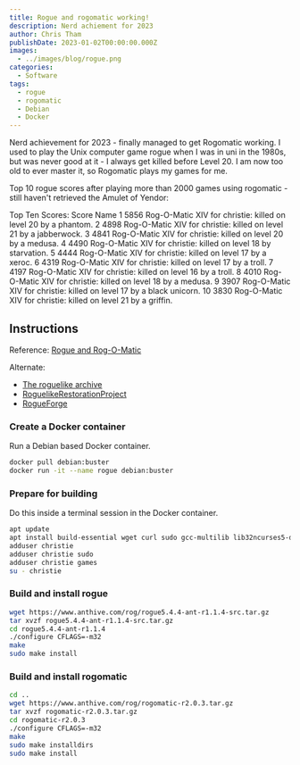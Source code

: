 ```yaml
---
title: Rogue and rogomatic working!
description: Nerd achiement for 2023
author: Chris Tham
publishDate: 2023-01-02T00:00:00.000Z
images:
  - ../images/blog/rogue.png
categories:
  - Software
tags:
  - rogue
  - rogomatic
  - Debian
  - Docker
---
```


Nerd achievement for 2023 - finally managed to get Rogomatic working. I used to play the Unix computer game rogue when I was in uni in the 1980s, but was never good at it - I always get killed before Level 20. I am now too old to ever master it, so Rogomatic plays my games for me.

Top 10 rogue scores after playing more than 2000 games using rogomatic - still haven't retrieved the Amulet of Yendor:

Top Ten Scores:
Score Name
1 5856 Rog-O-Matic XIV for christie: killed on level 20 by a phantom.
2 4898 Rog-O-Matic XIV for christie: killed on level 21 by a jabberwock.
3 4841 Rog-O-Matic XIV for christie: killed on level 20 by a medusa.
4 4490 Rog-O-Matic XIV for christie: killed on level 18 by starvation.
5 4444 Rog-O-Matic XIV for christie: killed on level 17 by a xeroc.
6 4319 Rog-O-Matic XIV for christie: killed on level 17 by a troll.
7 4197 Rog-O-Matic XIV for christie: killed on level 16 by a troll.
8 4010 Rog-O-Matic XIV for christie: killed on level 18 by a medusa.
9 3907 Rog-O-Matic XIV for christie: killed on level 17 by a black unicorn.
10 3830 Rog-O-Matic XIV for christie: killed on level 21 by a griffin.

## Instructions

Reference: [Rogue and Rog-O-Matic](https://www.anthive.com/project/rogue/)

Alternate:

- [The roguelike archive](https://britzl.github.io/roguearchive/)
- [RoguelikeRestorationProject](https://github.com/RoguelikeRestorationProject)
- [RogueForge](http://rogue.rogueforge.net/)

### Create a Docker container

Run a Debian based Docker container.

```sh
docker pull debian:buster
docker run -it --name rogue debian:buster
```

### Prepare for building

Do this inside a terminal session in the Docker container.

```sh
apt update
apt install build-essential wget curl sudo gcc-multilib lib32ncurses5-dev vim
adduser christie
adduser christie sudo
adduser christie games
su - christie
```

### Build and install rogue

```sh
wget https://www.anthive.com/rog/rogue5.4.4-ant-r1.1.4-src.tar.gz
tar xvzf rogue5.4.4-ant-r1.1.4-src.tar.gz
cd rogue5.4.4-ant-r1.1.4
./configure CFLAGS=-m32
make
sudo make install
```

### Build and install rogomatic

```sh
cd ..
wget https://www.anthive.com/rog/rogomatic-r2.0.3.tar.gz
tar xvzf rogomatic-r2.0.3.tar.gz
cd rogomatic-r2.0.3
./configure CFLAGS=-m32
make
sudo make installdirs
sudo make install
```
